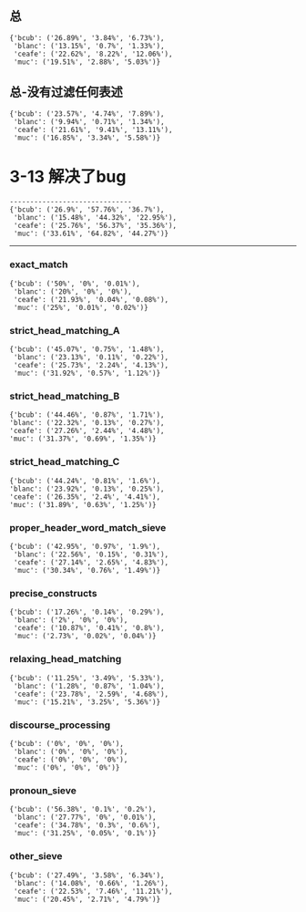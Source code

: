 ## 总
    {'bcub': ('26.89%', '3.84%', '6.73%'),
     'blanc': ('13.15%', '0.7%', '1.33%'),
     'ceafe': ('22.62%', '8.22%', '12.06%'),
     'muc': ('19.51%', '2.88%', '5.03%')}

## 总-没有过滤任何表述

    {'bcub': ('23.57%', '4.74%', '7.89%'),
     'blanc': ('9.94%', '0.71%', '1.34%'),
     'ceafe': ('21.61%', '9.41%', '13.11%'),
     'muc': ('16.85%', '3.34%', '5.58%')}
 
# 3-13 解决了bug
    ------------------------------
    {'bcub': ('26.9%', '57.76%', '36.7%'),
     'blanc': ('15.48%', '44.32%', '22.95%'),
     'ceafe': ('25.76%', '56.37%', '35.36%'),
     'muc': ('33.61%', '64.82%', '44.27%')}

---


### exact_match

    {'bcub': ('50%', '0%', '0.01%'),
     'blanc': ('20%', '0%', '0%'),
     'ceafe': ('21.93%', '0.04%', '0.08%'),
     'muc': ('25%', '0.01%', '0.02%')}
 
### strict_head_matching_A
        
    {'bcub': ('45.07%', '0.75%', '1.48%'),
     'blanc': ('23.13%', '0.11%', '0.22%'),
     'ceafe': ('25.73%', '2.24%', '4.13%'),
     'muc': ('31.92%', '0.57%', '1.12%')}
 
 
### strict_head_matching_B
 
    {'bcub': ('44.46%', '0.87%', '1.71%'),
    'blanc': ('22.32%', '0.13%', '0.27%'),
    'ceafe': ('27.26%', '2.44%', '4.48%'),
    'muc': ('31.37%', '0.69%', '1.35%')}
 
### strict_head_matching_C
 
    {'bcub': ('44.24%', '0.81%', '1.6%'),
    'blanc': ('23.92%', '0.13%', '0.25%'),
    'ceafe': ('26.35%', '2.4%', '4.41%'),
    'muc': ('31.89%', '0.63%', '1.25%')}
 
### proper_header_word_match_sieve

    {'bcub': ('42.95%', '0.97%', '1.9%'),
     'blanc': ('22.56%', '0.15%', '0.31%'),
     'ceafe': ('27.14%', '2.65%', '4.83%'),
     'muc': ('30.34%', '0.76%', '1.49%')}

### precise_constructs

    {'bcub': ('17.26%', '0.14%', '0.29%'),
     'blanc': ('2%', '0%', '0%'),
     'ceafe': ('10.87%', '0.41%', '0.8%'),
     'muc': ('2.73%', '0.02%', '0.04%')}
 
### relaxing_head_matching

    {'bcub': ('11.25%', '3.49%', '5.33%'),
     'blanc': ('1.28%', '0.87%', '1.04%'),
     'ceafe': ('23.78%', '2.59%', '4.68%'),
     'muc': ('15.21%', '3.25%', '5.36%')}
 
### discourse_processing

    {'bcub': ('0%', '0%', '0%'),
     'blanc': ('0%', '0%', '0%'),
     'ceafe': ('0%', '0%', '0%'),
     'muc': ('0%', '0%', '0%')}
 
### pronoun_sieve

    {'bcub': ('56.38%', '0.1%', '0.2%'),
     'blanc': ('27.77%', '0%', '0.01%'),
     'ceafe': ('34.78%', '0.3%', '0.6%'),
     'muc': ('31.25%', '0.05%', '0.1%')}
 
 
### other_sieve

    {'bcub': ('27.49%', '3.58%', '6.34%'),
     'blanc': ('14.08%', '0.66%', '1.26%'),
     'ceafe': ('22.53%', '7.46%', '11.21%'),
     'muc': ('20.45%', '2.71%', '4.79%')}